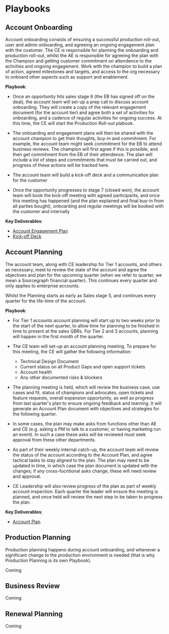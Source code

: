 # Playbooks

## Account Onboarding

Account onboarding consists of ensuring a successful production roll-out, user and admin onboarding, and agreeing an ongoing engagement plan with the customer. The CE is responsible for planning the onboarding and production roll-out, whilst the AE is responsible for agreeing the plan with the Champion and getting customer commitment on attendence to the activities and ongoing engagement. Work with the champion to build a plan of action, agreed milestones and targets, and access to the org necessary to onboard other aspects such as support and enablement.

**Playbook**:

* Once an opportunity hits sales stage 6 (the EB has signed off on the deal), the account team will set-up a prep call to discuss account onboarding. They will create a copy of the relevant engagement document (for the account tier) and agree both a set of activities for onboarding, and a cadence of regular activities for ongoing success. At this time, the CE will start the Production Roll-out plabook.

* The onboarding and engagement plans will then be shared with the account champion to get their thoughts, buy-in and commitment. For example, the account team might seek commitment for the EB to attend business reviews. The champion will first agree if this is possible, and then get commitment from the EB of their attendence. The plan will include a list of steps and commitments that must be carried out, and progress of these actions will be tracked here.

* The account team will build a kick-off deck and a communication plan for the customer

* Once the opportunity progresses to stage 7 (closed won), the account team will book the kick-off meeting with agreed participants, and once this meeting has happened (and the plan explained and final buy-in from all parties bought), onboarding and regular meetings will be booked with the customer and internally

**Key Deliverables**:

* [Account Engagement Plan](customer-success-deliverables.md#account-engagement-plan)
* [Kick-off Deck](customer-success-deliverables.md#kick-off-deck)

## Account Planning

The account team, along with CE leadership for Tier 1 accounts, and others as necessary, meet to review the state of the account and agree the objectives and plan for the upcoming quarter (when we refer to quarter, we mean a Sourcegraph financial quarter). This continues every quarter and only applies to enterprise accounts.

Whilst the  Planning starts as early as Sales stage 5, and continues every quarter for the life-time of the account.

**Playbook**:

* For Tier 1 accounts account planning will start up to two weeks prior to the start of the next quarter, to allow time for planning to be finished in time to present at the sales QBRs. For Tier 2 and 3 accounts, planning will happen in the first month of the quarter.
* The CE team will set-up an account planning meeting. To prepare for this meeting, the CE will gather the following information:
  * Technical Design Document
  * Current status on all Product Gaps and open support tickets
  * Account health
  * Any other documented risks & blockers

* The planning meeting is held, which will review the business case, use cases and fit, status of champions and advocates, open tickets and feature requests,  overall expansion opportunity, as well as progress from last quarter's plan to ensure ongoing feedback and learning. It will generate an Account Plan document with objectives and strategies for the following quarter.

* In some cases, the plan may make asks from functions other than AE and CE (e.g. asking a PM to talk to a customer, or having marketing run an event). In such a case these asks will be reviewed must seek approval from these other departments.

* As part of their weekly internal catch-up, the account team will review the status of the account according to the Account Plan, and agree tactical tasks to stay aligned to the plan. The plan may need to be updated in time, in which case the plan document is updated with the changes; if any cross-fucntional asks change, these will need review and approval.

* CE Leadership will also review progress of the plan as part of weekly account inspection. Each quarter the leader will ensure the meeting is planned, and once held will review the next step to be taken to progress the plan.

**Key Deliverables**:

* [Account Plan](customer-success-deliverables.md#account-plan)

## Production Planning

Production planning happens during account onboarding, and whenever a significant change to the production environment is needed (that is why Production Planning is its own Playbook).

Coming

## Business Review

Coming

## Renewal Planning

Coming
